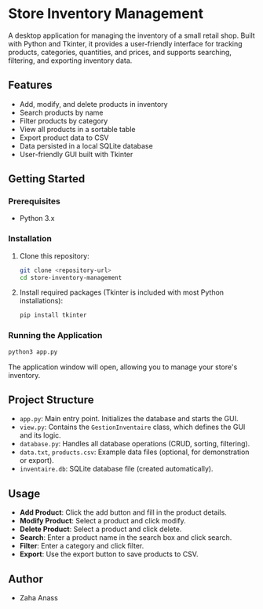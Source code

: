 # Store Inventory Management

A desktop application for managing the inventory of a small retail shop. Built with Python and Tkinter, it provides a user-friendly interface for tracking products, categories, quantities, and prices, and supports searching, filtering, and exporting inventory data.

## Features

- Add, modify, and delete products in inventory
- Search products by name
- Filter products by category
- View all products in a sortable table
- Export product data to CSV
- Data persisted in a local SQLite database
- User-friendly GUI built with Tkinter

## Getting Started

### Prerequisites
- Python 3.x

### Installation
1. Clone this repository:
   ```bash
   git clone <repository-url>
   cd store-inventory-management
   ```
2. Install required packages (Tkinter is included with most Python installations):
   ```bash
   pip install tkinter
   ```

### Running the Application

```bash
python3 app.py
```

The application window will open, allowing you to manage your store's inventory.

## Project Structure

- `app.py`: Main entry point. Initializes the database and starts the GUI.
- `view.py`: Contains the `GestionInventaire` class, which defines the GUI and its logic.
- `database.py`: Handles all database operations (CRUD, sorting, filtering).
- `data.txt`, `products.csv`: Example data files (optional, for demonstration or export).
- `inventaire.db`: SQLite database file (created automatically).

## Usage

- **Add Product**: Click the add button and fill in the product details.
- **Modify Product**: Select a product and click modify.
- **Delete Product**: Select a product and click delete.
- **Search**: Enter a product name in the search box and click search.
- **Filter**: Enter a category and click filter.
- **Export**: Use the export button to save products to CSV.

## Author

- Zaha Anass
